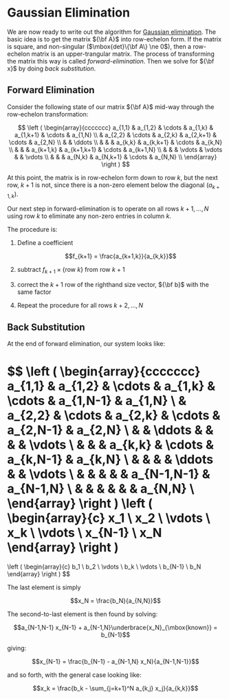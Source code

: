 Gaussian Elimination
====================

We are now ready to write out the algorithm for [Gaussian elimination](https://en.wikipedia.org/wiki/Gaussian_elimination).
The basic idea is to get the matrix ${\bf A}$ into row-echelon form.
If the matrix is square, and non-singular ($\mbox{det}\{\bf A\} \ne 0$), then a
row-echelon matrix is an upper-trangular matrix.  The process of
transforming the matrix this way is called _forward-elimination_.
Then we solve for ${\bf x}$ by doing _back substitution_.

Forward Elimination
-------------------

Consider the following state of our matrix ${\bf A}$ mid-way through the
row-echelon transformation:

$$
\left (
\begin{array}{ccccccc}
  a_{1,1} & a_{1,2} & \cdots & a_{1,k} & a_{1,k+1} & \cdots & a_{1,N} \\
          & a_{2,2} & \cdots & a_{2,k} & a_{2,k+1} & \cdots & a_{2,N} \\
          &         & \ddots  \\
          &         &        & a_{k,k} & a_{k,k+1} & \cdots & a_{k,N} \\
          &         &        & a_{k+1,k} & a_{k+1,k+1} & \cdots & a_{k+1,N} \\
          &         &        & \vdots    & \vdots      &        & \vdots \\
          &         &        & a_{N,k} & a_{N,k+1} & \cdots & a_{N,N} \\
\end{array}
\right )
$$

At this point, the matrix is in row-echelon form down to row $k$, but
the next row, $k+1$ is not, since there is a non-zero element below
the diagonal ($a_{k+1,k}$).

Our next step in forward-elimination
is to operate on all rows $k+1, \ldots, N$ using row $k$ to eliminate
any non-zero entries in column $k$.

The procedure is:

1. Define a coefficient

   $$f_{k+1} = \frac{a_{k+1,k}}{a_{k,k}}$$

2. subtract $f_{k+1} \times \{ \mbox{row}~k \}$
   from row $k+1$

3. correct the $k+1$ row of the righthand size vector, ${\bf b}$
   with the same factor

4. Repeat the procedure for all rows $k+2, \ldots, N$


Back Substitution
-----------------

At the end of forward elimination, our system looks like:

$$
\left (
\begin{array}{ccccccc}
  a_{1,1} & a_{1,2} & \cdots & a_{1,k} & \cdots   & a_{1,N-1} & a_{1,N} \\
          & a_{2,2} & \cdots & a_{2,k} & \cdots   & a_{2,N-1} & a_{2,N} \\
          &         & \ddots &         &          &           & \vdots  \\
          &         &        & a_{k,k} & \cdots   & a_{k,N-1} & a_{k,N} \\
          &         &        &         & \ddots   &           & \vdots \\
          &         &        &           &        & a_{N-1,N-1} & a_{N-1,N} \\
          &         &        &           &        &             & a_{N,N} \\
\end{array}
\right )
\left (
\begin{array}{c}
 x_1 \\ x_2 \\ \vdots \\ x_k \\ \vdots \\ x_{N-1} \\ x_N
\end{array}
\right )
=
\left (
\begin{array}{c}
 b_1 \\ b_2 \\ \vdots \\ b_k \\ \vdots \\ b_{N-1} \\ b_N
\end{array}
\right )
$$

The last element is simply

$$x_N = \frac{b_N}{a_{N,N}}$$

The second-to-last element is then found by solving:

$$a_{N-1,N-1} x_{N-1} + a_{N-1,N}\underbrace{x_N}_{\mbox{known}} = b_{N-1}$$

giving:

$$x_{N-1} = \frac{b_{N-1} - a_{N-1,N} x_N}{a_{N-1,N-1}}$$

and so forth, with the general case looking like:

$$x_k = \frac{b_k - \sum_{j=k+1}^N a_{k,j} x_j}{a_{k,k}}$$


